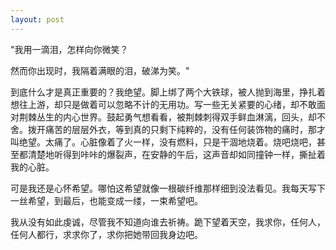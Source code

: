 ```yaml
---
layout: post
---
```

"我用一滴泪，怎样向你微笑？

然而你出现时，我隔着满眼的泪，破涕为笑。"

到底什么才是真正重要的？我绝望。脚上绑了两个大铁球，被人抛到海里，挣扎着想往上游，却只是做着可以忽略不计的无用功。写一些无关紧要的心绪，却不敢面对荆棘丛生的内心世界。鼓起勇气想看看，被荆棘刺得双手鲜血淋漓，回头，却不舍。拨开痛苦的层层外衣，等到真的只剩下纯粹的，没有任何装饰物的痛时，那才叫绝望。太痛了。心脏像着了火一样，没有燃料，只是干涸地烧着。烧吧烧吧，甚至都清楚地听得到咔咔的爆裂声，在安静的午后，这声音却如同撞钟一样，撕扯着我的心脏。

可是我还是心怀希望。哪怕这希望就像一根碳纤维那样细到没法看见。我每天写下一丝希望，到最后，也能变成一缕，一束希望吧。

我从没有如此虔诚，尽管我不知道向谁去祈祷。跪下望着天空，我求你，任何人，任何人都行，求求你了，求你把她带回我身边吧。